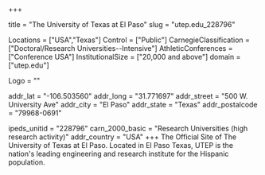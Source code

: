 
+++

title = "The University of Texas at El Paso"
slug = "utep.edu_228796"

Locations = ["USA","Texas"]
Control = ["Public"]
CarnegieClassification = ["Doctoral/Research Universities--Intensive"]
AthleticConferences = ["Conference USA"]
InstitutionalSize = ["20,000 and above"]
domain = ["utep.edu"]

Logo = ""

addr_lat = "-106.503560"
addr_long = "31.771697"
addr_street = "500 W. University Ave"
addr_city = "El Paso"
addr_state = "Texas"
addr_postalcode = "79968-0691"

ipeds_unitid = "228796"
carn_2000_basic = "Research Universities (high research activity)"
addr_country = "USA"
+++
    The Official Site of The University of Texas at El Paso. Located in El Paso Texas, UTEP is the nation&#39;s leading engineering and research institute for the Hispanic population.
